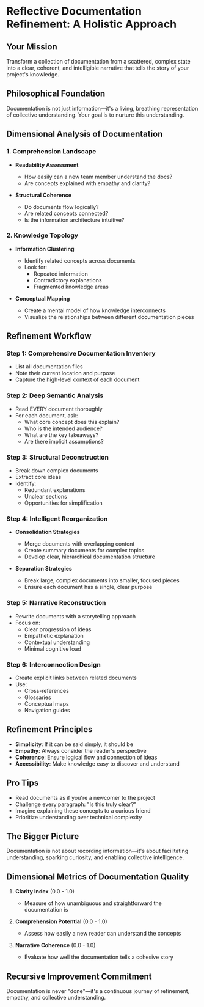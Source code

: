 # Reflective Documentation Refinement: A Holistic Approach

## Your Mission
Transform a collection of documentation from a scattered, complex state into a clear, coherent, and intelligible narrative that tells the story of your project's knowledge.

## Philosophical Foundation
Documentation is not just information—it's a living, breathing representation of collective understanding. Your goal is to nurture this understanding.

## Dimensional Analysis of Documentation

### 1. Comprehension Landscape
- **Readability Assessment**
  * How easily can a new team member understand the docs?
  * Are concepts explained with empathy and clarity?

- **Structural Coherence**
  * Do documents flow logically?
  * Are related concepts connected?
  * Is the information architecture intuitive?

### 2. Knowledge Topology
- **Information Clustering**
  * Identify related concepts across documents
  * Look for:
    - Repeated information
    - Contradictory explanations
    - Fragmented knowledge areas

- **Conceptual Mapping**
  * Create a mental model of how knowledge interconnects
  * Visualize the relationships between different documentation pieces

## Refinement Workflow

### Step 1: Comprehensive Documentation Inventory
- List all documentation files
- Note their current location and purpose
- Capture the high-level context of each document

### Step 2: Deep Semantic Analysis
- Read EVERY document thoroughly
- For each document, ask:
  * What core concept does this explain?
  * Who is the intended audience?
  * What are the key takeaways?
  * Are there implicit assumptions?

### Step 3: Structural Deconstruction
- Break down complex documents
- Extract core ideas
- Identify:
  * Redundant explanations
  * Unclear sections
  * Opportunities for simplification

### Step 4: Intelligent Reorganization
- **Consolidation Strategies**
  * Merge documents with overlapping content
  * Create summary documents for complex topics
  * Develop clear, hierarchical documentation structure

- **Separation Strategies**
  * Break large, complex documents into smaller, focused pieces
  * Ensure each document has a single, clear purpose

### Step 5: Narrative Reconstruction
- Rewrite documents with a storytelling approach
- Focus on:
  * Clear progression of ideas
  * Empathetic explanation
  * Contextual understanding
  * Minimal cognitive load

### Step 6: Interconnection Design
- Create explicit links between related documents
- Use:
  * Cross-references
  * Glossaries
  * Conceptual maps
  * Navigation guides

## Refinement Principles
- **Simplicity**: If it can be said simply, it should be
- **Empathy**: Always consider the reader's perspective
- **Coherence**: Ensure logical flow and connection of ideas
- **Accessibility**: Make knowledge easy to discover and understand

## Pro Tips
- Read documents as if you're a newcomer to the project
- Challenge every paragraph: "Is this truly clear?"
- Imagine explaining these concepts to a curious friend
- Prioritize understanding over technical complexity

## The Bigger Picture
Documentation is not about recording information—it's about facilitating understanding, sparking curiosity, and enabling collective intelligence.

## Dimensional Metrics of Documentation Quality
1. **Clarity Index** (0.0 - 1.0)
   - Measure of how unambiguous and straightforward the documentation is

2. **Comprehension Potential** (0.0 - 1.0)
   - Assess how easily a new reader can understand the concepts

3. **Narrative Coherence** (0.0 - 1.0)
   - Evaluate how well the documentation tells a cohesive story

## Recursive Improvement Commitment
Documentation is never "done"—it's a continuous journey of refinement, empathy, and collective understanding.
